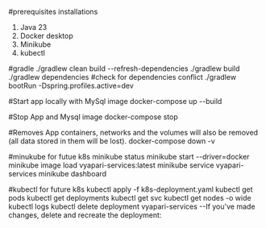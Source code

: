 #prerequisites installations
1. Java 23
2. Docker desktop
3. Minikube
4. kubectl

#gradle
./gradlew clean build --refresh-dependencies
./gradlew build
./gradlew dependencies #check for dependencies conflict
./gradlew bootRun -Dspring.profiles.active=dev

#Start app locally with MySql image
docker-compose up --build

#Stop App and Mysql image
docker-compose stop

#Removes App containers, networks and  the volumes will also be removed (all data stored in them will be lost).
docker-compose down -v


#minukube for futue k8s
minikube status
minikube start --driver=docker
minikube image load vyapari-services:latest
minikube service vyapari-services
minikube dashboard

#kubectl for future k8s
kubectl apply -f k8s-deployment.yaml
kubectl get pods
kubectl get deployments
kubectl get svc
kubectl get nodes -o wide
kubectl logs <image-name>
kubectl delete deployment vyapari-services --If you've made changes, delete and recreate the deployment:

